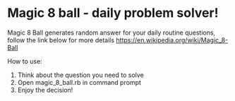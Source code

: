 # Magic 8 ball - daily problem solver!
Magic 8 Ball generates random answer for your daily routine questions,
follow the link below for more details
https://en.wikipedia.org/wiki/Magic_8-Ball

How to use:
1. Think about the question you need to solve
2. Open magic_8_ball.rb in command prompt
3. Enjoy the decision!
